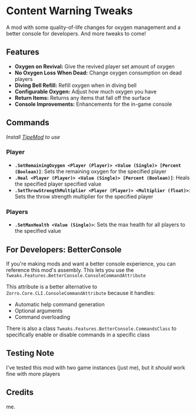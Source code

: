 # Content Warning Tweaks

A mod with some quality-of-life changes for oxygen management and a better console for developers.
And more tweaks to come!

## Features
- **Oxygen on Revival:** Give the revived player set amount of oxygen
- **No Oxygen Loss When Dead:** Change oxygen consumption on dead players
- **Diving Bell Refill:** Refill oxygen when in diving bell
- **Configurable Oxygen:** Adjust how much oxygen you have
- **Return Items:** Returns any items that fall off the surface
- **Console Improvements:** Enhancements for the in-game console

## Commands
*Install [TipeMod](https://thunderstore.io/c/content-warning/p/Tipe/TipeMod/) to use*
### Player
- **`.SetRemainingOxygen <Player (Player)> <Value (Single)> [Percent (Boolean)]`**: Sets the remaining oxygen for the specified player
- **`.Heal <Player (Player)> <Value (Single)> [Percent (Boolean)]`**: Heals the specified player specified value
- **`.SetThrowStrengthMultiplier <Player (Player)> <Multiplier (float)>`**: Sets the throw strength multiplier for the specified player
### Players
- **`.SetMaxHealth <Value (Single)>`**: Sets the max health for all players to the specified value

## For Developers: BetterConsole
If you're making mods and want a better console experience, you can reference this mod's assembly. This lets you use the `Tweaks.Features.BetterConsole.ConsoleCommandAttribute`

This attribute is a better alternative to `Zorro.Core.CLI.ConsoleCommandAttribute` because it handles:
- Automatic help command generation
- Optional arguments
- Command overloading

There is also a class `Tweaks.Features.BetterConsole.CommandsClass` to specifically enable or disable commands in a specific class

## Testing Note
I've tested this mod with two game instances (just me), but it *should* work fine with more players

## Credits
me.
